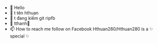 - 👋 Hello
- 👀 t tên hthuan 
- 🌱 t đang kiếm git ripfb
- 💞️ tthanh🐶
- 📫 How to reach me follow on Facebook 
Hthuan280/Hthuan280 is a ✨ special ✨ 

